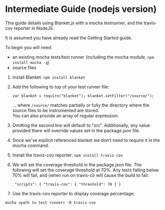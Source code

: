 # Intermediate Guide (nodejs version)

This guide details using Blanket.js with a mocha testrunner, and the travis-cov reporter in NodeJS.

It is assumed you have already read the Getting Started guide.

To begin you will need:  
* an existing mocha tests/test runner (including the mocha module, `npm install mocha -g`)
* source files

1. Install Blanket: `npm install blanket`

2. Add the following to top of your test runner file:

    `var blanket = require("blanket"); blanket.setFilter("/source/");`
 
    ... where `/source/` matches partially or fully the directory where the source files to be instrumented are stored.  
    You can also provide an array of regular expression.  

3. Omitting the second line will default to "src".  Additionally, any value provided there will override values set in the package.json file.

4. Since we've explicit referenced blanket we don't need to require it in the mocha command.

5. Install the travis-cov reporter: `npm install travis-cov`

6. We will set the coverage threshold in the package.json file.  The following will set the coverage threshold at 70%.  Any tests falling below 70% will fail, and (when run on travis-ci) will cause the build to fail:

    ` "scripts": {
    "travis-cov": {
      "threshold": 70
    }
}`

7. Use the travis-cov reporter to display coverage percentage:

```mocha <path to test runner> -R travis-cov```

